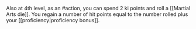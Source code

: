 Also at 4th level, as an #action, you can spend 2 ki points and roll a [[Martial Arts die]]. You regain a number of hit points equal to the number rolled plus your [[proficiency|proficiency bonus]].